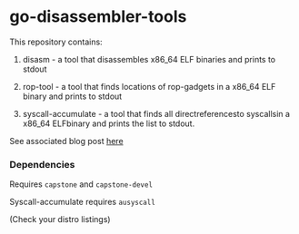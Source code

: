 # go-disassembler-tools

This repository contains:

1) disasm - a tool that disassembles x86_64 ELF binaries and prints to stdout

2) rop-tool - a tool that finds locations of rop-gadgets in a x86_64 ELF binary and prints to stdout

3) syscall-accumulate - a tool that finds all directreferencesto syscallsin a x86_64 ELFbinary and prints the list to stdout.

See associated blog post [here](https://www.grant.pizza/blog/dissecting-go-binaries)

### Dependencies

Requires `capstone` and `capstone-devel`

Syscall-accumulate requires `ausyscall`

(Check your distro listings)